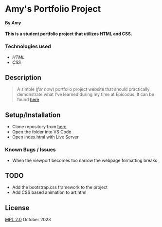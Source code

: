 # Amy's Portfolio Project

#### By _Amy_
#### This is a student portfolio project that utilizes HTML and CSS.

### Technologies used

* _HTML_
* _CSS_

## Description 

> A simple (*for now*) portfolio project website
> that should practically demonstrate what I've learned
> during my time at Epicodus. It can be found [here](https://faesearas.github.io/personal-portfolio)

## Setup/Installation

* Clone repository from [here](https://github.com/Faesearas/personal-portfolio)
* Open the folder into VS Code
* Open index.html with Live Server
 
### Known Bugs / Issues

* When the viewport becomes too narrow the webpage formatting breaks

## TODO

* Add the bootstrap.css framework to the project
* Add CSS based animation to art.html

## License
[MPL 2.0](https://www.mozilla.org/en-US/MPL/2.0/)
October 2023
